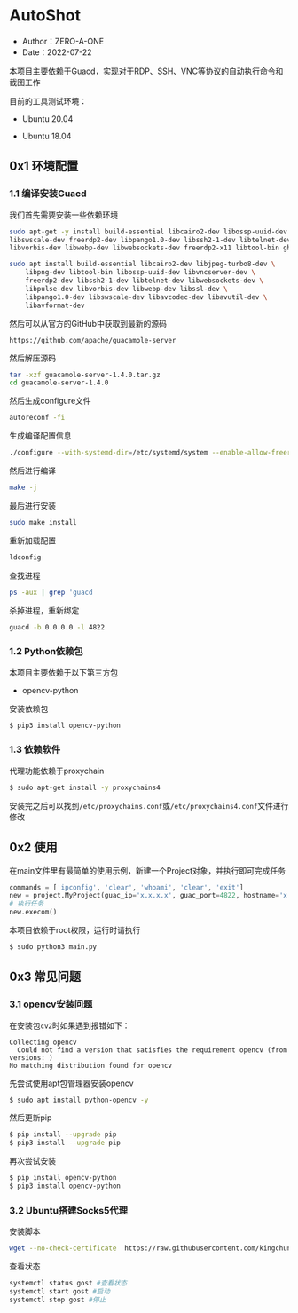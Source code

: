 # AutoShot

- Author：ZERO-A-ONE
- Date：2022-07-22

本项目主要依赖于Guacd，实现对于RDP、SSH、VNC等协议的自动执行命令和截图工作

目前的工具测试环境：

- Ubuntu 20.04

- Ubuntu 18.04

## 0x1 环境配置

### 1.1 编译安装Guacd

我们首先需要安装一些依赖环境

```bash
sudo apt-get -y install build-essential libcairo2-dev libossp-uuid-dev libavcodec-dev libavformat-dev libavutil-dev \
libswscale-dev freerdp2-dev libpango1.0-dev libssh2-1-dev libtelnet-dev libvncserver-dev libpulse-dev libssl-dev \
libvorbis-dev libwebp-dev libwebsockets-dev freerdp2-x11 libtool-bin ghostscript dpkg-dev wget crudini libc-bin
```

```bash
sudo apt install build-essential libcairo2-dev libjpeg-turbo8-dev \
    libpng-dev libtool-bin libossp-uuid-dev libvncserver-dev \
    freerdp2-dev libssh2-1-dev libtelnet-dev libwebsockets-dev \
    libpulse-dev libvorbis-dev libwebp-dev libssl-dev \
    libpango1.0-dev libswscale-dev libavcodec-dev libavutil-dev \
    libavformat-dev
```

然后可以从官方的GitHub中获取到最新的源码

```
https://github.com/apache/guacamole-server
```

然后解压源码

```bash
tar -xzf guacamole-server-1.4.0.tar.gz
cd guacamole-server-1.4.0
```

然后生成configure文件

```bash
autoreconf -fi
```

生成编译配置信息

```bash
./configure --with-systemd-dir=/etc/systemd/system --enable-allow-freerdp-snapshots
```

然后进行编译

```bash
make -j
```

最后进行安装

```bash
sudo make install
```

重新加载配置

```bash
ldconfig
```

查找进程

```bash
ps -aux | grep 'guacd
```

杀掉进程，重新绑定

```bash
guacd -b 0.0.0.0 -l 4822
```

### 1.2 Python依赖包

本项目主要依赖于以下第三方包

- opencv-python

安装依赖包

```bash
$ pip3 install opencv-python
```

### 1.3 依赖软件

代理功能依赖于proxychain

```bash
$ sudo apt-get install -y proxychains4
```

安装完之后可以找到`/etc/proxychains.conf`或`/etc/proxychains4.conf`文件进行修改

## 0x2 使用

在main文件里有最简单的使用示例，新建一个Project对象，并执行即可完成任务

```python
commands = ['ipconfig', 'clear', 'whoami', 'clear', 'exit']
new = project.MyProject(guac_ip='x.x.x.x', guac_port=4822, hostname='x.x.x.x', port=3389, username='Administrator', password='xxxxxxxx', connect_type='rdp', commands=commands, machine='Windows', s5_ip='xxxxxx', s5_port='1081', s5_usr='xxx', s5_passwd='12345')
# 执行任务
new.execom()
```

本项目依赖于root权限，运行时请执行

```bash
$ sudo python3 main.py
```

## 0x3 常见问题

### 3.1 opencv安装问题

在安装包`cv2`时如果遇到报错如下：

```
Collecting opencv
  Could not find a version that satisfies the requirement opencv (from versions: )
No matching distribution found for opencv
```

先尝试使用apt包管理器安装opencv

```bash
$ sudo apt install python-opencv -y
```

然后更新pip

```bash
$ pip install --upgrade pip
$ pip3 install --upgrade pip
```

再次尝试安装

```bash
$ pip install opencv-python
$ pip3 install opencv-python
```

### 3.2 Ubuntu搭建Socks5代理

安装脚本

```bash
wget --no-check-certificate  https://raw.githubusercontent.com/kingchun/socks5-install-for-gost/main/socks5_install.sh && bash socks5_install.sh
```

查看状态

```bash
systemctl status gost #查看状态
systemctl start gost #启动
systemctl stop gost #停止
```

